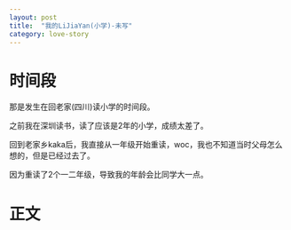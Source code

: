 ```yaml
---
layout: post
title:  "我的LiJiaYan(小学)-未写"
category: love-story
---
```




# 时间段

那是发生在回老家(四川)读小学的时间段。

之前我在深圳读书，读了应该是2年的小学，成绩太差了。

回到老家乡kaka后，我直接从一年级开始重读，woc，我也不知道当时父母怎么想的，但是已经过去了。

因为重读了2个一二年级，导致我的年龄会比同学大一点。



# 正文

